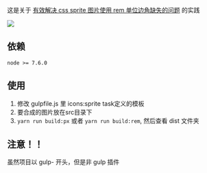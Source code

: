 这是关于 [有效解决 css sprite 图片使用 rem 单位边角缺失的问题](http://think2011.net/2017/03/31/css-sprite/) 的实践

![](http://think2011.qiniudn.com/gulp-icons-demo.gif)

## 依赖
    node >= 7.6.0

## 使用
 1. 修改 gulpfile.js 里 icons:sprite task定义的模板
 2. 要合成的图片放在src目录下
 3. `yarn run build:px` 或者 `yarn run build:rem`, 然后查看 dist 文件夹


## 注意！！
虽然项目以 gulp- 开头，但是非 gulp 插件
